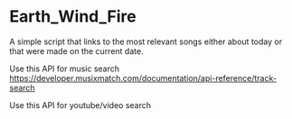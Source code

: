 # Earth_Wind_Fire
A simple script that links to the most relevant songs either about today or that were made on the current date. 


Use this API for music search
https://developer.musixmatch.com/documentation/api-reference/track-search

Use this API for youtube/video search
